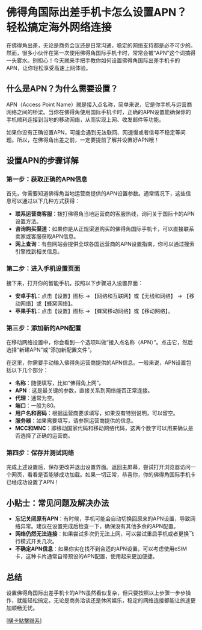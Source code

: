 # 佛得角国际出差手机卡怎么设置APN？轻松搞定海外网络连接

在佛得角出差，无论是商务会议还是日常沟通，稳定的网络支持都是必不可少的。然而，很多小伙伴在第一次使用佛得角国际手机卡时，常常会被“APN”这个词搞得一头雾水。别担心！今天就来手把手教你如何设置佛得角国际出差手机卡的APN，让你轻松享受高速上网体验。

## 什么是APN？为什么需要设置？

APN（Access Point Name）就是接入点名称，简单来说，它是你手机与运营商网络之间的桥梁。当你在佛得角使用国际手机卡时，正确的APN设置能确保你的手机顺利连接到当地的移动网络，从而实现上网、收发邮件等功能。

如果你没有正确设置APN，可能会遇到无法联网、网速慢或者信号不稳定等问题。所以，在佛得角出差之前，一定要提前了解并设置好APN哦！

## 设置APN的步骤详解

### 第一步：获取正确的APN信息

首先，你需要知道佛得角当地运营商提供的APN设置参数。通常情况下，这些信息可以通过以下几种方式获得：

- **联系运营商客服**：拨打佛得角当地运营商的客服热线，询问关于国际卡的APN设置方法。
- **咨询购买渠道**：如果你是从正规渠道购买的佛得角国际手机卡，可以直接联系卖家或客服获取APN信息。
- **网上查询**：有些网站会提供全球各国运营商的APN设置指南，你可以通过搜索引擎找到相关信息。

### 第二步：进入手机设置页面

接下来，打开你的智能手机，按照以下步骤进入设置界面：

- **安卓手机**：点击【设置】图标 → 【网络和互联网】或【无线和网络】 → 【移动网络】或【蜂窝网络】。
- **苹果手机**：点击【设置】图标 → 【蜂窝移动网络】或【移动网络】。

### 第三步：添加新的APN配置

在移动网络设置中，你会看到一个选项叫做“接入点名称（APN）”。点击它，然后选择“新建APN”或“添加新配置文件”。

在这里，你需要手动输入佛得角运营商提供的APN信息。一般来说，APN设置包括以下几个部分：

- **名称**：随便填写，比如“佛得角上网”。
- **APN**：这是最关键的参数，直接关系到网络能否正常连接。
- **代理**：通常为空。
- **端口**：一般为80。
- **用户名和密码**：根据运营商要求填写，如果没有特别说明，可以留空。
- **服务器**：如果需要填写，请参照运营商提供的信息。
- **MCC和MNC**：即移动国家代码和移动网络代码，这两个数字可以用来确认是否选择了正确的运营商。

### 第四步：保存并测试网络

完成上述设置后，保存更改并退出设置界面。返回主屏幕，尝试打开浏览器访问一个网页，看看是否能够成功加载。如果一切正常，恭喜你，你的佛得角国际手机卡已经成功设置了APN！

## 小贴士：常见问题及解决办法

- **忘记关闭原有APN**：有时候，手机可能会自动切换回原来的APN设置，导致网络异常。建议在设置完成后检查一下，确保没有其他多余的APN配置。
- **网络仍然无法连接**：如果尝试多次仍无法上网，可以尝试重启手机或者更换飞行模式开关几次。
- **不确定APN信息**：如果你实在找不到合适的APN设置，可以考虑使用eSIM卡，这种卡片通常自带预设的APN配置，使用起来更加便捷。

## 总结

设置佛得角国际出差手机卡的APN虽然看似复杂，但只要按照以上步骤一步步操作，就能轻松搞定。无论是商务洽谈还是休闲娱乐，稳定的网络连接都能让旅途更加顺畅无忧。

[[購卡點擊聯系](https://t.me/s/esim1088)]